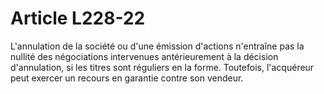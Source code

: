 # Article L228-22

L'annulation de la société ou d'une émission d'actions n'entraîne pas la nullité des négociations intervenues antérieurement à la décision d'annulation, si les titres sont réguliers en la forme. Toutefois, l'acquéreur peut exercer un recours en garantie contre son vendeur.